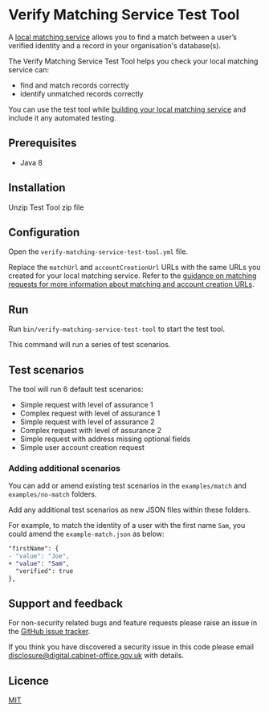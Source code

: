 # Verify Matching Service Test Tool

A [local matching service](http://alphagov.github.io/rp-onboarding-tech-docs/pages/ms/msWorks.html) allows you to find a match between a user’s verified identity and a record in your organisation's database(s).

The Verify Matching Service Test Tool helps you check your local matching service can:
* find and match records correctly
* identify unmatched records correctly

You can use the test tool while [building your local matching service](http://alphagov.github.io/rp-onboarding-tech-docs/pages/ms/msBuild.html) and include it any automated testing. 

## Prerequisites

* Java 8

## Installation

Unzip Test Tool zip file

## Configuration

Open the `verify-matching-service-test-tool.yml` file.

Replace the `matchUrl` and `accountCreationUrl` URLs with the same URLs you created for your local matching service. Refer to the [guidance on matching requests for more information about matching and account creation URLs](http://alphagov.github.io/rp-onboarding-tech-docs/pages/ms/msBuild.html#respond-to-json-matching-requests).

## Run

Run `bin/verify-matching-service-test-tool` to start the test tool.

This command will run a series of test scenarios. 

## Test scenarios

The tool will run 6 default test scenarios:

* Simple request with level of assurance 1 
* Complex request with level of assurance 1
* Simple request with level of assurance 2
* Complex request with level of assurance 2
* Simple request with address missing optional fields
* Simple user account creation request

### Adding additional scenarios

You can add or amend existing test scenarios in the `examples/match` and
`examples/no-match` folders.

Add any additional test scenarios as new JSON files within these folders.

For example, to match the identity of a user with the first name `Sam`, you could amend the `example-match.json` as below:

```diff
"firstName": {
- "value": "Joe",
+ "value": "Sam",
  "verified": true
},
```

## Support and feedback

For non-security related bugs and feature requests please raise an issue in the [GitHub issue tracker](https://github.com/alphagov/verify-matching-service-test-tool/issues).

If you think you have discovered a security issue in this code please email disclosure@digital.cabinet-office.gov.uk with details.

## Licence

[MIT](/LICENSE)
